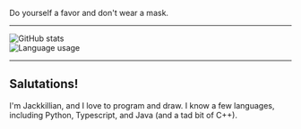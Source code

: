 Do yourself a favor and don't wear a mask.

---

![GitHub stats](https://github-readme-stats.vercel.app/api?username=jackkillian&show_icons=true&count_private=true&card_width=445&theme=dark&&bg_color=315,22272e,22272e,22272e)
<br/> <!-- Old bg color: 161b22  Newer bg color: 003333 -->
![Language usage](https://github-readme-stats.vercel.app/api/top-langs/?username=jackkillian&layout=compact&langs_count=8&count_private=true&card_width=445&theme=dark&bg_color=315,22272e,22272e,22272e)
<br/>

---  

## Salutations!
I'm Jackkillian, and I love to program and draw. I know a few languages, including Python, Typescript, and Java (and a tad bit of C++).
